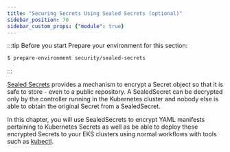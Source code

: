 ```yaml
---
title: "Securing Secrets Using Sealed Secrets (optional)"
sidebar_position: 70
sidebar_custom_props: {"module": true}
---
```


:::tip Before you start
Prepare your environment for this section:

```bash timeout=300 wait=30
$ prepare-environment security/sealed-secrets
```
:::

[Sealed Secrets](https://github.com/bitnami-labs/sealed-secrets) provides a mechanism to encrypt a Secret object so that it is safe to store - even to a public repository. A SealedSecret can be decrypted only by the controller running in the Kubernetes cluster and nobody else is able to obtain the original Secret from a SealedSecret.

In this chapter, you will use SealedSecrets to encrypt YAML manifests pertaining to Kubernetes Secrets as well as be able to deploy these encrypted Secrets to your EKS clusters using normal workflows with tools such as [kubectl](https://kubernetes.io/docs/reference/kubectl/).
